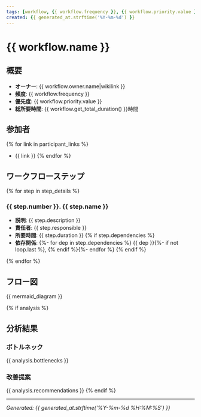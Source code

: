 ```yaml
---
tags: [workflow, {{ workflow.frequency }}, {{ workflow.priority.value }}]
created: {{ generated_at.strftime('%Y-%m-%d') }}
---
```


# {{ workflow.name }}

## 概要

- **オーナー**: {{ workflow.owner.name|wikilink }}
- **頻度**: {{ workflow.frequency }}
- **優先度**: {{ workflow.priority.value }}
- **総所要時間**: {{ workflow.get_total_duration() }}時間

## 参加者

{% for link in participant_links %}
- {{ link }}
{% endfor %}

## ワークフローステップ

{% for step in step_details %}
### {{ step.number }}. {{ step.name }}

- **説明**: {{ step.description }}
- **責任者**: {{ step.responsible }}
- **所要時間**: {{ step.duration }}
{% if step.dependencies %}
- **依存関係**: 
  {%- for dep in step.dependencies %} {{ dep }}{%- if not loop.last %}, {% endif %}{%- endfor %}
{% endif %}

{% endfor %}

## フロー図

{{ mermaid_diagram }}

{% if analysis %}
## 分析結果

### ボトルネック
{{ analysis.bottlenecks }}

### 改善提案
{{ analysis.recommendations }}
{% endif %}

---
*Generated: {{ generated_at.strftime('%Y-%m-%d %H:%M:%S') }}*

